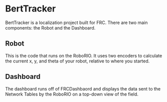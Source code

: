 # BertTracker
BertTracker is a localization project built for FRC. There are two main components: the Robot and the Dashboard.
## Robot
This is the code that runs on the RoboRIO. It uses two encoders to calculate the current x, y, and theta of your robot, relative to where you started.
## Dashboard
The dashboard runs off of FRCDashbaord and displays the data sent to the Network Tables by the RoboRIO on a top-down view of the field.
